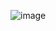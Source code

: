 ![image](https://user-images.githubusercontent.com/87910187/162866788-58229fa9-7715-432c-b479-81f5df2b4bcd.png)
